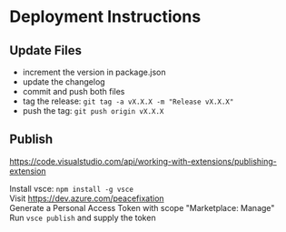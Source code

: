 # Deployment Instructions

## Update Files

- increment the version in package.json
- update the changelog
- commit and push both files
- tag the release: `git tag -a vX.X.X -m "Release vX.X.X"`
- push the tag: `git push origin vX.X.X`

## Publish

https://code.visualstudio.com/api/working-with-extensions/publishing-extension

Install vsce: `npm install -g vsce`  
Visit https://dev.azure.com/peacefixation  
Generate a Personal Access Token with scope "Marketplace: Manage"  
Run `vsce publish` and supply the token  

